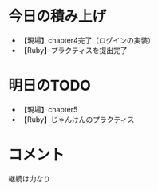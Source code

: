 # 今日の積み上げ
- 【現場】chapter4完了（ログインの実装）
- 【Ruby】プラクティスを提出完了
# 明日のTODO
- 【現場】chapter5
- 【Ruby】じゃんけんのプラクティス
# コメント
継続は力なり
